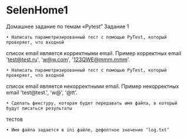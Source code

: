 # SelenHome1
Домашнее задание по темам «Pytest”
Задание 1

    • Написать параметризированный тест с помощью PyTest, который проверяет, что входной
список email является корректными email. Пример корректных email 'test@test.ru', 'w@w.com',
'123QWE@mmm.mmm’.

    • Написать параметризированный тест с помощью PyTest, который проверяет, что входной
список email является некорректными email. Пример некорректных email 'test@test.', 'w@',
'@tt’.

    • Сделать фикстуру, которая будет передавать имя файла, в который будут писаться результаты
тестов

    • Имя файла задается в ini файле, дефолтное значение ‘log.txt’
